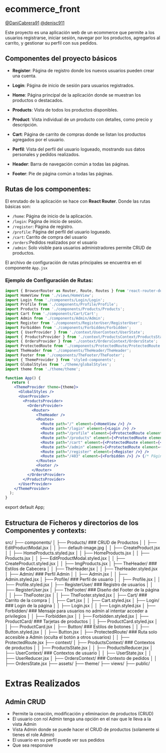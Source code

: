 # ecommerce_front  
[@DaniCabrera91](https://github.com/DaniCabrera91)
[@denisc911](https://github.com/denisc911)

Este proyecto es una aplicación web de un ecommerce que permite a los usuarios registrarse, iniciar sesión, navegar por los productos, agregarlos al carrito, y gestionar su perfil con sus pedidos.

## Componentes del proyecto básicos

- **Register**: Página de registro donde los nuevos usuarios pueden crear una cuenta.

- **Login**: Página de inicio de sesión para usuarios registrados.

- **Home**: Página principal de la aplicación donde se muestran los productos o destacados.

- **Products**: Vista de todos los productos disponibles.

- **Product**: Vista individual de un producto con detalles, como precio y descripción.

- **Cart**: Página de carrito de compras donde se listan los productos agregados por el usuario.

- **Perfil**: Vista del perfil del usuario logueado, mostrando sus datos personales y pedidos realizados.

- **Header**: Barra de navegación común a todas las páginas.

- **Footer**: Pie de página común a todas las páginas.

## Rutas de los componentes:

El enrutado de la aplicación se hace con **React Router**. Donde las rutas básicas son:

- `/home`: Página de inicio de la aplicación.
- `/login`: Página de inicio de sesión.
- `/register`: Página de registro.
- `/profile`: Página del perfil del usuario logueado.
- `/cart`: Carrito de compra del usuario
- `/orders`:Pedidos realizados por el usuario
- `/admin`: Solo visible para usuarios administradores permite CRUD de productos.

El archivo de configuración de rutas principales se encuentra en el componente `App.jsx`

### Ejemplo de Configuración de Rutas:

```jsx
import { BrowserRouter as Router, Route, Routes } from 'react-router-dom';
import HomeView from './views/HomeView';
import Login from './components/Login/Login';
import Profile from './components/Profile/Profile';
import Products from './components/Products/Products';
import Cart from './components/Cart/Cart';
import Admin from './components/Admin/Admin';
import Register from './components/RegisterUser/RegisterUser';
import Forbidden from './components/Forbidden/Forbidden'; 
import { UserProvider } from './context/UserContext/UserState';
import { ProductsProvider } from './context/ProductsContext/ProductsState';
import { OrdersProvider } from './context/OrdersContext/OrdersState';
import ProtectedRoute from './components/ProtectedRoute/ProtectedRoute';
import TheHeader from './components/TheHeader/TheHeader';
import Footer from './components/TheFooter/TheFooter'; 
import { ThemeProvider } from 'styled-components';
import GlobalStyles from './theme/globalStyles'; 
import theme from './theme/theme'; 

function App() {
   return (
    <ThemeProvider theme={theme}>
      <GlobalStyles />
      <UserProvider>
        <ProductsProvider>
          <OrdersProvider>
            <Router>
              <TheHeader />
              <Routes>
                <Route path="/" element={<HomeView />} />
                <Route path="/login" element={<Login />} />
                <Route path="/profile" element={<ProtectedRoute element={<Profile />} />} />
                <Route path="/products" element={<ProtectedRoute element={<Products />} />} />
                <Route path="/cart" element={<ProtectedRoute element={<Cart />} />} />
                <Route path="/admin" element={<ProtectedRoute element={<Admin />} requiredRole="admin" />} />
                <Route path="/register" element={<Register />} />
                <Route path="/403" element={<Forbidden />} /> {/* Página de acceso denegado */}
              </Routes>
              <Footer />
            </Router>
          </OrdersProvider>
        </ProductsProvider>
      </UserProvider>
    </ThemeProvider>
  );
}

```
export default App;

##  Estructura de Ficheros y directorios de los Componentes y contexts:
src/
├── components/
│   ├── Products/                ### CRUD de Productos
│   │   ├── EditProductModal.jsx
│   │   ├── default-image.jpg
│   │   ├── CreateProduct.jsx
│   │   ├── HomeProducts.styled.jsx
│   │   ├── HomeProducts.jsx
│   │   ├── Products.jsx
│   │   ├── EditProductModal.styled.jsx
│   │   ├── CreateProduct.styled.jsx
│   │   ├── ImgProducts.jsx
│   ├── TheHeader/               ### Estilos de Cabecera
│   │   ├── TheHeader.jsx
│   │   ├── TheHeader.styled.jsx
│   ├── Admin/                   ### Perfil Admin
│   │   ├── Admin.jsx
│   │   ├── Admin.styled.jsx
│   ├── Profile/                 ### Perfil de usuario
│   │   ├── Profile.jsx
│   │   ├── Profile.styled.jsx
│   ├── RegisterUser/            ### Registro de usuarios
│   │   ├── RegisterUser.jsx
│   ├── TheFooter/               ### Diseño del Footer de la página
│   │   ├── TheFooter.jsx
│   │   ├── TheFooter.styled.jsx
│   ├── Cart/                    ### Carrito de la compra
│   │   ├── Cart.jsx
│   │   ├── Cart.styled.jsx
│   ├── Login/                   ### Login de la página
│   │   ├── Login.jsx
│   │   ├── Login.styled.jsx
│   ├── Forbidden/               ### Mensaje para usuarios no admin al intentar acceder a privilegios
│   │   ├── Forbidden.jsx
│   │   ├── Forbidden.styled.jsx
│   ├── ProductCard/             ### Tarjetas de productos
│   │   ├── ProductCard.styled.jsx
│   │   ├── ProductCard.jsx
│   ├── Button/                  ### Estilos de botones
│   │   ├── Button.styled.jsx
│   │   ├── Button.jsx
│   ├── ProtectedRoute/          ### Ruta solo accesible a Admin (oculta el botón a otros usuarios)
│   │   ├── ProtectedRoute.jsx
├── context/
│   ├── ProductsContext/         ### Contextos de productos
│   │   ├── ProductsState.jsx
│   │   ├── ProductsReducer.jsx
│   ├── UserContext/             ### Contextos de usuario
│   │   ├── UserState.jsx
│   │   ├── UserReducer.jsx
│   ├── OrdersContext/           ### Contexto de pedidos
│   │   ├── OrdersState.jsx
├── assets/
├── theme/
├── views/
├── public/


# Extras Realizados

## Admin CRUD
- Permite la creación, modificación y eliminacion de productos (CRUD)
- El usuario con rol Admin tenga una opción en el nav que le lleva a la vista Admin
- Vista Admin donde se puede hacer el CRUD de productos (solamente si tienes el role Admin)
- El usuario en su perfil puede ver sus pedidos
- Que sea responsive
